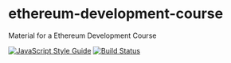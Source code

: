 # ethereum-development-course
Material for a Ethereum Development Course

[![JavaScript Style Guide](https://img.shields.io/badge/code_style-standard-brightgreen.svg)](https://standardjs.com)
[![Build Status](https://travis-ci.org/ideatosrl/ethereum-development-course.svg?branch=master)](https://travis-ci.org/ideatosrl/ethereum-development-course)